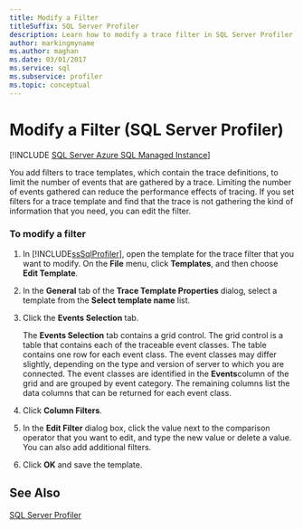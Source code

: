 ```yaml
---
title: Modify a Filter
titleSuffix: SQL Server Profiler
description: Learn how to modify a trace filter in SQL Server Profiler so you can gather the information you need. Read about how trace filters affect database performance.
author: markingmyname
ms.author: maghan
ms.date: 03/01/2017
ms.service: sql
ms.subservice: profiler
ms.topic: conceptual
---
```


# Modify a Filter (SQL Server Profiler)

 [!INCLUDE [SQL Server Azure SQL Managed Instance](../../includes/applies-to-version/sql-asdbmi.md)]

You add filters to trace templates, which contain the trace definitions, to limit the number of events that are gathered by a trace. Limiting the number of events gathered can reduce the performance effects of tracing. If you set filters for a trace template and find that the trace is not gathering the kind of information that you need, you can edit the filter.  
  
### To modify a filter  
  
1.  In [!INCLUDE[ssSqlProfiler](../../includes/sssqlprofiler-md.md)], open the template for the trace filter that you want to modify. On the **File** menu, click **Templates**, and then choose **Edit Template**.  
  
2.  In the **General** tab of the **Trace Template Properties** dialog, select a template from the **Select template name** list.  
  
3.  Click the **Events Selection** tab.  
  
     The **Events Selection** tab contains a grid control. The grid control is a table that contains each of the traceable event classes. The table contains one row for each event class. The event classes may differ slightly, depending on the type and version of server to which you are connected. The event classes are identified in the **Events**column of the grid and are grouped by event category. The remaining columns list the data columns that can be returned for each event class.  
  
4.  Click **Column Filters**.  
  
5.  In the **Edit Filter** dialog box, click the value next to the comparison operator that you want to edit, and type the new value or delete a value. You can also add additional filters.  
  
6.  Click **OK** and save the template.  
  
## See Also  
 [SQL Server Profiler](../../tools/sql-server-profiler/sql-server-profiler.md)  
  
  
